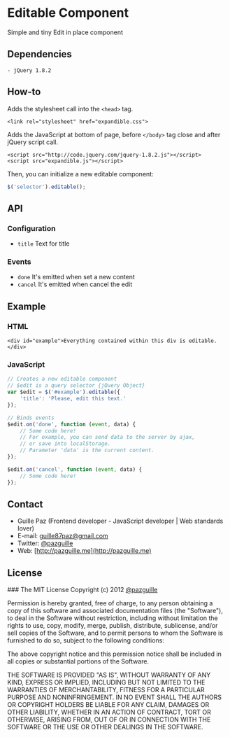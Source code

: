 # Editable Component

  Simple and tiny Edit in place component

## Dependencies
	- jQuery 1.8.2

## How-to
Adds the stylesheet call into the `<head>` tag.
```
<link rel="stylesheet" href="expandible.css">
```

Adds the JavaScript at bottom of page, before `</body>` tag close and after jQuery script call.
```
<script src="http://code.jquery.com/jquery-1.8.2.js"></script>
<script src="expandible.js"></script>
```

Then, you can initialize a new editable component:
```javascript
$('selector').editable();
```

## API

### Configuration
- `title` Text for title

### Events
- `done` It's emitted when set a new content
- `cancel` It's emitted when cancel the edit

## Example
### HTML
```
<div id="example">Everything contained within this div is editable.</div>
```

### JavaScript
```javascript
// Creates a new editable component
// $edit is a query selector {jQuery Object}
var $edit = $('#example').editable({
    'title': 'Please, edit this text.'
});

// Binds events
$edit.on('done', function (event, data) {
	// Some code here!
	// For example, you can send data to the server by ajax,
	// or save into localStorage.
	// Parameter 'data' is the current content.
});

$edit.on('cancel', function (event, data) {
	// Some code here!
});
```

## Contact
- Guille Paz (Frontend developer - JavaScript developer | Web standards lover)
- E-mail: [guille87paz@gmail.com](mailto:guille87paz@gmail.com)
- Twitter: [@pazguille](http://twitter.com/pazguille)
- Web: [http://pazguille.me](http://pazguille.me)

## License
### The MIT License
Copyright (c) 2012 [@pazguille](http://twitter.com/pazguille)

Permission is hereby granted, free of charge, to any person obtaining a copy
of this software and associated documentation files (the "Software"), to deal
in the Software without restriction, including without limitation the rights
to use, copy, modify, merge, publish, distribute, sublicense, and/or sell
copies of the Software, and to permit persons to whom the Software is
furnished to do so, subject to the following conditions:

The above copyright notice and this permission notice shall be included in
all copies or substantial portions of the Software.

THE SOFTWARE IS PROVIDED "AS IS", WITHOUT WARRANTY OF ANY KIND, EXPRESS OR
IMPLIED, INCLUDING BUT NOT LIMITED TO THE WARRANTIES OF MERCHANTABILITY,
FITNESS FOR A PARTICULAR PURPOSE AND NONINFRINGEMENT. IN NO EVENT SHALL THE
AUTHORS OR COPYRIGHT HOLDERS BE LIABLE FOR ANY CLAIM, DAMAGES OR OTHER
LIABILITY, WHETHER IN AN ACTION OF CONTRACT, TORT OR OTHERWISE, ARISING FROM,
OUT OF OR IN CONNECTION WITH THE SOFTWARE OR THE USE OR OTHER DEALINGS IN
THE SOFTWARE.